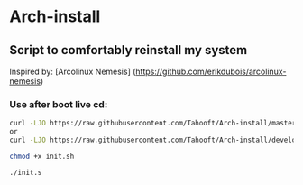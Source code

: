 # Arch-install

## Script to comfortably reinstall my system

Inspired by: [Arcolinux Nemesis] (https://github.com/erikdubois/arcolinux-nemesis)

### Use after boot live cd: ###

```bash
curl -LJO https://raw.githubusercontent.com/Tahooft/Arch-install/master/init.sh
or
curl -LJO https://raw.githubusercontent.com/Tahooft/Arch-install/develop/init.sh

chmod +x init.sh

./init.s
```
